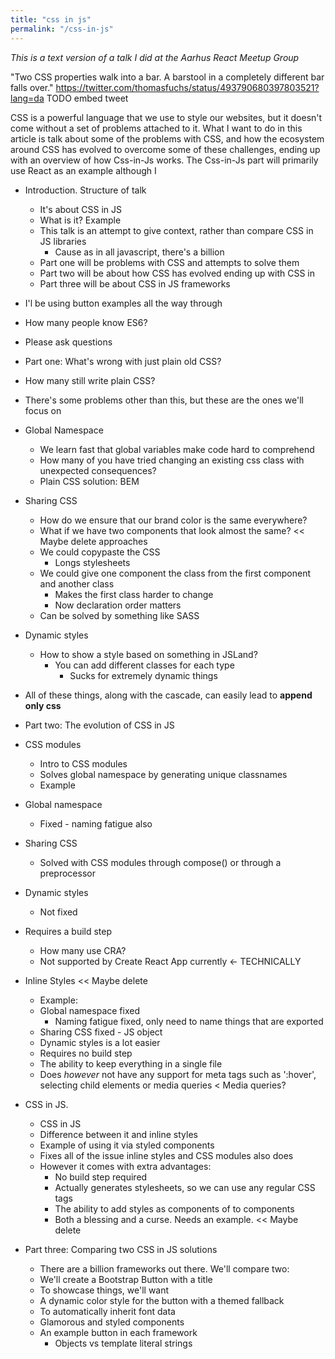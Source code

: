 ```yaml
---
title: "css in js"
permalink: "/css-in-js"
---
```


*This is a text version of a talk I did at the Aarhus React Meetup Group*

"Two CSS properties walk into a bar. A barstool in a completely different bar falls over."
https://twitter.com/thomasfuchs/status/493790680397803521?lang=da TODO embed tweet

CSS is a powerful language that we use to style our websites, but it doesn't come without a set of problems attached to it.
What I want to do in this article is talk about some of the problems with CSS, and how the ecosystem around CSS has evolved to
overcome some of these challenges, ending up with an overview of how Css-in-Js works. The Css-in-Js part will primarily use React as an example although I



 - Introduction. Structure of talk
    - It's about CSS in JS
     - What is it? Example 
   - This talk is an attempt to give context, rather than compare CSS in JS libraries
     - Cause as in all javascript, there's a billion
   - Part one will be problems with CSS and attempts to solve them
   - Part two will be about how CSS has evolved ending up with CSS in 
   - Part three will be about CSS in JS frameworks
- I'l be using button examples all the way through
- How many people know ES6?
- Please ask questions

 - Part one: What's wrong with just plain old CSS?
  - How many still write plain CSS?
  - There's some problems other than this, but these are the ones we'll focus on
  
  - Global Namespace
    - We learn fast that global variables make code hard to comprehend
    - How many of you have tried changing an existing css class with unexpected
    consequences?
    - Plain CSS solution: BEM

  - Sharing CSS
    - How do we ensure that our brand color is the same everywhere?
    - What if we have two components that look almost the same? << Maybe delete approaches
     - We could copypaste the CSS
       - Longs stylesheets
     - We could give one component the class from the first component and another class
       - Makes the first class harder to change
       - Now declaration order matters
    - Can be solved by something like SASS
  - Dynamic styles
    - How to show a style based on something in JSLand?
      - You can add different classes for each type
        - Sucks for extremely dynamic things
  - All of these things, along with the cascade, can easily lead to **append only css**

 - Part two: The evolution of CSS in JS
  - CSS modules
    - Intro to CSS modules
    - Solves global namespace by generating unique classnames
    - Example
  - Global namespace
    - Fixed - naming fatigue also
  - Sharing CSS
    - Solved with CSS modules through compose() or through a preprocessor
  - Dynamic styles 
    - Not fixed
  - Requires a build step
    - How many use CRA?
    - Not supported by Create React App currently <- TECHNICALLY
 - Inline Styles << Maybe delete
   - Example:
    - Global namespace fixed
      - Naming fatigue fixed, only need to name things that are exported    
    - Sharing CSS fixed - JS object
    - Dynamic styles is a lot easier
    - Requires no build step
    - The ability to keep everything in a single file
    - Does *however* not have any support for meta tags such as ':hover', selecting child elements or media queries < Media queries?
 
 - CSS in JS.
    - CSS in JS
     - Difference between it and inline styles
     - Example of using it via styled components
     - Fixes all of the issue inline styles and CSS modules also does
    - However it comes with extra advantages:
      - No build step required
      - Actually generates stylesheets, so we can use any regular CSS tags
      - The ability to add styles as components of to components
       - Both a blessing and a curse. Needs an example. << Maybe delete
    <? MORE ADVANTAGES?
   - Summarizing:
      - What does using CSS in JS give us?
        - Fixes global namespace by scoping & naming fatigue
        - Gives us really advanced ways of sharing CSS
        - Allows us to create dynamic styles easily
        - One file per component
        - Full power of both CSS and JS
        - React Native comment here?
        
 - Part three: Comparing two CSS in JS solutions
   - There are a billion frameworks out there. We'll compare two:
   - We'll create a Bootstrap Button with a title
   - To showcase things, we'll want
    - A dynamic color style for the button with a themed fallback
    - To automatically inherit font data
   - Glamorous and styled components
   - An example button in each framework
     - Objects vs template literal strings
